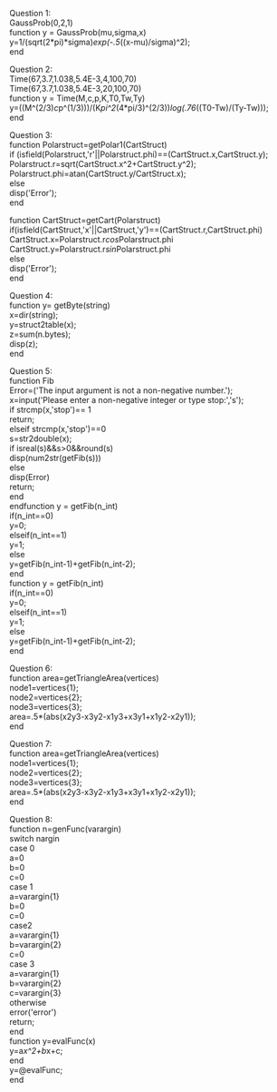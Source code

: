 Question 1:  
GaussProb(0,2,1)  
function y = GaussProb(mu,sigma,x)  
    y=1/(sqrt(2*pi)*sigma)*exp(-.5*((x-mu)/sigma)^2);  
end   

Question 2:  
Time(67,3.7,1.038,5.4E-3,4,100,70)  
Time(67,3.7,1.038,5.4E-3,20,100,70)  
function y = Time(M,c,p,K,T0,Tw,Ty)  
    y=((M^(2/3)*c*p^(1/3)))/(K*pi^2*(4*pi/3)^(2/3))*log(.76*((T0-Tw)/(Ty-Tw)));  
end  

Question 3:  
function Polarstruct=getPolar1(CartStruct)  
if (isfield(Polarstruct,'r'||Polarstruct.phi)==(CartStruct.x,CartStruct.y);  
    Polarstruct.r=sqrt(CartStruct.x^2+CartStruct.y^2);  
    Polarstruct.phi=atan(CartStruct.y/CartStruct.x);  
else   
    disp('Error');  
end  

function CartStruct=getCart(Polarstruct)  
if(isfield(CartStruct,'x'||CartStruct,'y')==(CartStruct.r,CartStruct.phi)  
  CartStruct.x=Polarstruct.r*cos*Polarstruct.phi  
  CartStruct.y=Polarstruct.r*sin*Polarstruct.phi  
  else   
  disp('Error');  
  end  

Question 4:  
function y= getByte(string)  
    x=dir(string);  
    y=struct2table(x);  
    z=sum(n.bytes);  
    disp(z);  
end  

Question 5:  
function Fib  
Error=('The input argument is not a non-negative number.');  
x=input('Please enter a non-negative integer or type stop:','s');  
if strcmp(x,'stop')== 1       
    return;  
elseif strcmp(x,'stop')==0  
    s=str2double(x);  
    if isreal(s)&&s>0&&round(s)  
      disp(num2str(getFib(s)))  
    else  
        disp(Error)  
        return;  
    end   
endfunction y = getFib(n_int)  
    if(n_int==0)  
        y=0;  
    elseif(n_int==1)  
        y=1;  
    else  
        y=getFib(n_int-1)+getFib(n_int-2);  
    end     
function y = getFib(n_int)  
    if(n_int==0)  
        y=0;  
    elseif(n_int==1)  
        y=1;  
    else  
        y=getFib(n_int-1)+getFib(n_int-2);  
    end     

Question 6:  
function area=getTriangleArea(vertices)  
    node1=vertices{1};  
    node2=vertices{2};  
    node3=vertices{3};  
    area=.5*(abs(x2y3-x3y2-x1y3+x3y1+x1y2-x2y1));  
end  

Question 7:  
function area=getTriangleArea(vertices)  
    node1=vertices{1};  
    node2=vertices{2};  
    node3=vertices{3};  
    area=.5*(abs(x2y3-x3y2-x1y3+x3y1+x1y2-x2y1));  
end  

Question 8:  
function n=genFunc(varargin)  
switch nargin  
case 0  
    a=0  
    b=0  
    c=0  
case 1  
    a=varargin{1}  
    b=0  
    c=0  
case2  
    a=varargin{1}  
    b=varargin{2}  
    c=0  
case 3  
    a=varargin{1}  
    b=varargin{2}  
    c=varargin{3}  
otherwise  
   error('error')  
   return;  
end  
function y=evalFunc(x)  
    y=a*x^2+b*x+c;  
end  
y=@evalFunc;  
end  


